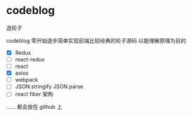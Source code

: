 # codeblog

造轮子

codeblog 零开始逐步简单实现前端比较经典的轮子源码 以能理解原理为目的

- [x] Redux
- [ ] react-redux
- [ ] react
- [x] axios
- [ ] webpack
- [ ] JSON.stringify JSON.parse
- [ ] react fiber 架构

......
都会放在 github 上
